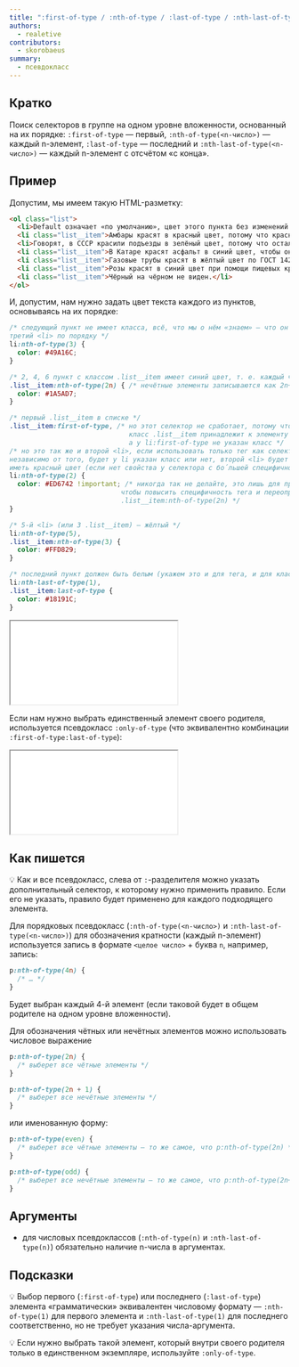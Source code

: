 ```yaml
---
title: ":first-of-type / :nth-of-type / :last-of-type / :nth-last-of-type / :only-of-type"
authors:
  - realetive
contributors:
  - skorobaeus
summary:
  - псевдокласс
---
```


## Кратко

Поиск селекторов в группе на одном уровне вложенности, основанный на их порядке: `:first-of-type` — первый, `:nth-of-type(<n-число>)` — каждый n-элемент, `:last-of-type` — последний и `:nth-last-of-type(<n-число>)` — каждый n-элемент с отсчётом «с конца».

## Пример

Допустим, мы имеем такую HTML-разметку:

```html
<ol class="list">
  <li>Default означает «по умолчанию», цвет этого пункта без изменений.</li>
  <li class="list__item">Амбары красят в красный цвет, потому что красная краска...</li>
  <li>Говорят, в СССР красили подъезды в зелёный цвет, потому что осталось...</li>
  <li class="list__item">В Катаре красят асфальт в синий цвет, чтобы он не перегревался.</li>
  <li class="list__item">Газовые трубы красят в жёлтый цвет по ГОСТ 14202-69.</li>
  <li class="list__item">Розы красят в синий цвет при помощи пищевых красителей.</li>
  <li class="list__item">Чёрный на чёрном не виден.</li>
</ol>
```

И, допустим, нам нужно задать цвет текста каждого из пунктов, основываясь на их порядке:

```css
/* следующий пункт не имеет класса, всё, что мы о нём «знаем» — что он
третий <li> по порядку */
li:nth-of-type(3) {
  color: #49A16C;
}

/* 2, 4, 6 пункт с классом .list__item имеет синий цвет, т. е. каждый чётный */
.list__item:nth-of-type(2n) { /* нечётные элементы записываются как 2n+1 */
  color: #1A5AD7;
}

/* первый .list__item в списке */
.list__item:first-of-type, /* но этот селектор не сработает, потому что
                              класс .list__item принадлежит к элементу <li>,
                              а у li:first-of-type не указан класс */
/* но это так же и второй <li>, если использовать только тег как селектор
независимо от того, будет у li указан класс или нет, второй <li> будет
иметь красный цвет (если нет свойства у селектора с бо́льшей специфичностью */
li:nth-of-type(2) {
  color: #ED6742 !important; /* никогда так не делайте, это лишь для примера,
                            чтобы повысить специфичность тега и переопределить
                            .list__item:nth-of-type(2n) */
}

/* 5-й <li> (или 3 .list__item) — жёлтый */
li:nth-of-type(5),
.list__item:nth-of-type(3) {
  color: #FFD829;
}

/* последний пункт должен быть белым (укажем это и для тега, и для класса) */
li:nth-last-of-type(1),
.list__item:last-of-type {
  color: #18191C;
}
```

<iframe title="Псевдоклассы -of-type" src="demos/every.html"></iframe>

Если нам нужно выбрать единственный элемент своего родителя, используется псевдокласс `:only-of-type` (что эквивалентно комбинации `:first-of-type:last-of-type`):

<iframe title="Выбор единственного элемента родителя" src="demos/only.html"></iframe>

## Как пишется

💡 Как и все псевдокласс, слева от `:`-разделителя можно указать дополнительный селектор, к которому нужно применить правило. Если его не указать, правило будет применено для каждого подходящего элемента.

Для порядковых псевдокласс (`:nth-of-type(<n-число>)` и `:nth-last-of-type(<n-число>)`) для обозначения кратности (каждый n-элемент) используется запись в формате `<целое число>` + буква `n`, например, запись:

```css
p:nth-of-type(4n) {
  /* … */
}
```

Будет выбран каждый 4-й элемент (если таковой будет в общем родителе на одном уровне вложенности).

Для обозначения чётных или нечётных элементов можно использовать числовое выражение

```css
p:nth-of-type(2n) {
  /* выберет все чётные элементы */
}

p:nth-of-type(2n + 1) {
  /* выберет все нечётные элементы */
}
```

или именованную форму:

```css
p:nth-of-type(even) {
  /* выберет все чётные элементы — то же самое, что p:nth-of-type(2n) */
}

p:nth-of-type(odd) {
  /* выберет все нечётные элементы — то же самое, что p:nth-of-type(2n+1) */
}
```

## Аргументы

- для числовых псевдоклассов (`:nth-of-type(n)` и `:nth-last-of-type(n)`) обязательно наличие n-числа в аргументах.

## Подсказки

💡 Выбор первого (`:first-of-type`) или последнего (`:last-of-type`) элемента «грамматически» эквивалентен числовому формату — `:nth-of-type(1)` для первого элемента и `:nth-last-of-type(1)` для последнего соответственно, но не требует указания числа-аргумента.

💡 Если нужно выбрать такой элемент, который внутри своего родителя только в единственном экземпляре, используйте `:only-of-type`.
